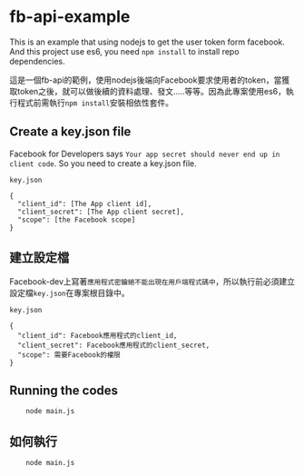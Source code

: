 # fb-api-example

This is an example that using nodejs to get the user token form facebook. And this project use es6, you need `npm install` to install repo dependencies.

這是一個fb-api的範例，使用nodejs後端向Facebook要求使用者的token，當獲取token之後，就可以做後續的資料處理、發文.....等等。因為此專案使用es6，執行程式前需執行`npm install`安裝相依性套件。

## Create a key.json file

Facebook for Developers says `Your app secret should never end up in client code`. So you need to create a key.json file.

`key.json`
```
{
  "client_id": [The App client id],
  "client_secret": [The App client secret],
  "scope": [the Facebook scope]
}
```

## 建立設定檔

Facebook-dev上寫著`應用程式密鑰絕不能出現在用戶端程式碼中`，所以執行前必須建立設定檔`key.json`在專案根目錄中。

`key.json`
```
{
  "client_id": Facebook應用程式的client_id,
  "client_secret": Facebook應用程式的client_secret,
  "scope": 需要Facebook的權限
}
```

## Running the codes

```
    node main.js
```

## 如何執行

```
    node main.js
```

